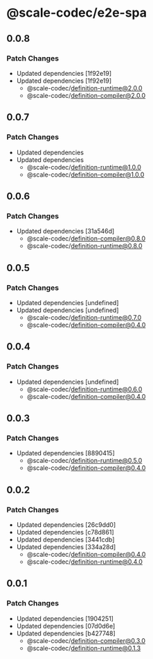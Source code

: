# @scale-codec/e2e-spa

## 0.0.8

### Patch Changes

-   Updated dependencies [1f92e19]
-   Updated dependencies [1f92e19]
    -   @scale-codec/definition-runtime@2.0.0
    -   @scale-codec/definition-compiler@2.0.0

## 0.0.7

### Patch Changes

-   Updated dependencies
-   Updated dependencies
    -   @scale-codec/definition-runtime@1.0.0
    -   @scale-codec/definition-compiler@1.0.0

## 0.0.6

### Patch Changes

-   Updated dependencies [31a546d]
    -   @scale-codec/definition-compiler@0.8.0
    -   @scale-codec/definition-runtime@0.8.0

## 0.0.5

### Patch Changes

-   Updated dependencies [undefined]
-   Updated dependencies [undefined]
    -   @scale-codec/definition-runtime@0.7.0
    -   @scale-codec/definition-compiler@0.4.0

## 0.0.4

### Patch Changes

-   Updated dependencies [undefined]
    -   @scale-codec/definition-runtime@0.6.0
    -   @scale-codec/definition-compiler@0.4.0

## 0.0.3

### Patch Changes

-   Updated dependencies [8890415]
    -   @scale-codec/definition-runtime@0.5.0
    -   @scale-codec/definition-compiler@0.4.0

## 0.0.2

### Patch Changes

-   Updated dependencies [26c9dd0]
-   Updated dependencies [c78d861]
-   Updated dependencies [3441cdb]
-   Updated dependencies [334a28d]
    -   @scale-codec/definition-compiler@0.4.0
    -   @scale-codec/definition-runtime@0.4.0

## 0.0.1

### Patch Changes

-   Updated dependencies [1904251]
-   Updated dependencies [07d0d6e]
-   Updated dependencies [b427748]
    -   @scale-codec/definition-compiler@0.3.0
    -   @scale-codec/definition-runtime@0.1.3
